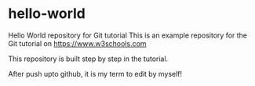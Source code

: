# hello-world
Hello World repository for Git tutorial
This is an example repository for the Git tutorial on https://www.w3schools.com

This repository is built step by step in the tutorial.

After push upto github, it is my term to edit by myself!
